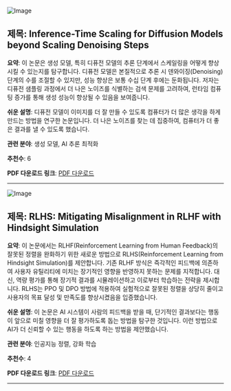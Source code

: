 ![Image](https://cdn-thumbnails.huggingface.co/social-thumbnails/papers/2501.09732.png)

## 제목: Inference-Time Scaling for Diffusion Models beyond Scaling Denoising Steps

**요약**: 이 논문은 생성 모델, 특히 디퓨전 모델의 추론 단계에서 스케일링을 어떻게 향상시킬 수 있는지를 탐구합니다. 디퓨전 모델은 본질적으로 추론 시 덴와이징(Denoising) 단계의 수를 조절할 수 있지만, 성능 향상은 보통 수십 단계 후에는 둔화됩니다. 저자는 디퓨전 샘플링 과정에서 더 나은 노이즈를 식별하는 검색 문제를 고려하여, 런타임 컴퓨팅 증가를 통해 생성 성능이 향상될 수 있음을 보여줍니다.

**쉬운 설명**: 디퓨전 모델이 이미지를 더 잘 만들 수 있도록 컴퓨터가 더 많은 생각을 하게 만드는 방법을 연구한 논문입니다. 더 나은 노이즈를 찾는 데 집중하여, 컴퓨터가 더 좋은 결과를 낼 수 있도록 했습니다.

**관련 분야**: 생성 모델, AI 추론 최적화

**추천수**: 6

**PDF 다운로드 링크**: [PDF 다운로드](https://arxiv.org/pdf/2501.09732)

---

![Image](https://cdn-thumbnails.huggingface.co/social-thumbnails/papers/2501.08617.png)

## 제목: RLHS: Mitigating Misalignment in RLHF with Hindsight Simulation

**요약**: 이 논문에서는 RLHF(Reinforcement Learning from Human Feedback)의 잘못된 정렬을 완화하기 위한 새로운 방법으로 RLHS(Reinforcement Learning from Hindsight Simulation)를 제안합니다. 기존 RLHF 방식은 즉각적인 피드백에 의존하여 사용자 유틸리티에 미치는 장기적인 영향을 반영하지 못하는 문제를 지적합니다. 대신, 역량 평가를 통해 장기적 결과를 시뮬레이션하고 이로부터 학습하는 전략을 제시합니다. RLHS는 PPO 및 DPO 방법에 적용하여 실험적으로 잘못된 정렬을 상당히 줄이고 사용자의 목표 달성 및 만족도를 향상시켰음을 입증했습니다.

**쉬운 설명**: 이 논문은 AI 시스템이 사람의 피드백을 받을 때, 단기적인 결과보다는 행동이 앞으로 미칠 영향을 더 잘 평가하도록 돕는 방법을 탐구한 것입니다. 이런 방법으로 AI가 더 신뢰할 수 있는 행동을 하도록 하는 방법을 제안했습니다.

**관련 분야**: 인공지능 정렬, 강화 학습

**추천수**: 4

**PDF 다운로드 링크**: [PDF 다운로드](https://arxiv.org/pdf/2501.08617)

---